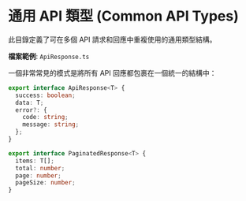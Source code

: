 # 通用 API 類型 (Common API Types)

此目錄定義了可在多個 API 請求和回應中重複使用的通用類型結構。

**檔案範例**: `ApiResponse.ts`

一個非常常見的模式是將所有 API 回應都包裹在一個統一的結構中：

```typescript
export interface ApiResponse<T> {
  success: boolean;
  data: T;
  error?: {
    code: string;
    message: string;
  };
}

export interface PaginatedResponse<T> {
  items: T[];
  total: number;
  page: number;
  pageSize: number;
}
```
